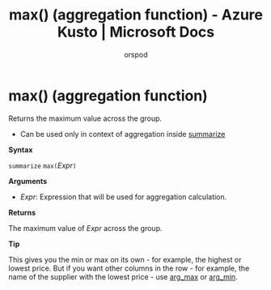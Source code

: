 ﻿---
title: max() (aggregation function) - Azure Kusto | Microsoft Docs
description: This article describes max() (aggregation function) in Azure Kusto.
author: orspod
ms.author: v-orspod
ms.reviewer: mblythe
ms.service: kusto
ms.topic: reference
ms.date: 09/24/2018
---
# max() (aggregation function)

Returns the maximum value across the group. 

* Can be used only in context of aggregation inside [summarize](summarizeoperator.md)

**Syntax**

`summarize` `max(`*Expr*`)`

**Arguments**

* *Expr*: Expression that will be used for aggregation calculation. 

**Returns**

The maximum value of *Expr* across the group.
 
**Tip**

This gives you the min or max on its own - for example, the highest or lowest price. 
But if you want other columns in the row - for example, the name of the supplier with the lowest 
price - use [arg_max](arg-max-aggfunction.md) or [arg_min](arg-min-aggfunction.md).